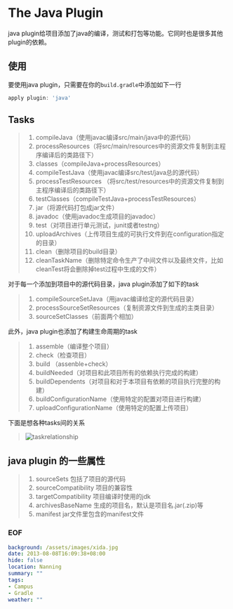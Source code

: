 The Java Plugin
===============

java plugin给项目添加了java的编译，测试和打包等功能。它同时也是很多其他plugin的依赖。

## 使用
要使用java plugin，只需要在你的`build.gradle`中添加如下一行
```groovy
apply plugin: 'java'
```
## Tasks
> 1. compileJava（使用javac编译src/main/java中的源代码）
> 2. processResources（将src/main/resources中的资源文件复制到主程序编译后的类路径下）
> 3. classes（compileJava+processResources）
> 4. compileTestJava（使用javac编译src/test/java总的源代码）
> 5. processTestResources （将src/test/resources中的资源文件复制到主程序编译后的类路径下）
> 6. testClasses（compileTestJava+processTestResources）
> 7. jar（将源代码打包成jar文件）
> 8. javadoc（使用javadoc生成项目的javadoc）
> 9. test（对项目进行单元测试，junit或者testng）
> 10. uploadArchives（上传项目生成的可执行文件到在configuration指定的目录）
> 11. clean（删除项目的build目录）
> 12. cleanTaskName（删除特定命令生产了中间文件以及最终文件，比如cleanTest将会删除掉test过程中生成的文件）

对于每一个添加到项目中的源代码目录，java plugin添加了如下的task
> 1. compileSourceSetJava（用javac编译给定的源代码目录）
> 2. processSourceSetResources（复制资源文件到生成的主类目录）
> 3. sourceSetClasses（前面两个相加）

此外，java plugin也添加了构建生命周期的task
> 1. assemble（编译整个项目）
> 2. check（检查项目）
> 3. build （assenble+check）
> 4. buildNeeded（对项目和此项目所有的依赖执行完成的构建）
> 5. buildDependents（对项目和对于本项目有依赖的项目执行完整的构建）
> 6. buildConfigurationName（使用特定的配置对项目进行构建）
> 7. uploadConfigurationName（使用特定的配置上传项目）

下面是想各种tasks间的关系
> ![taskrelationship](http://www.gradle.org/docs/current/userguide/img/javaPluginTasks.png)

## java plugin 的一些属性
> 1. sourceSets 包括了项目的源代码
> 2. sourceCompatibility 项目的兼容性
> 3. targetCompatibility 项目编译时使用的jdk
> 4. archivesBaseName 生成的项目名，默认是项目名.jar(.zip)等
> 5. manifest jar文件里包含的manifest文件

### EOF
```yaml
background: /assets/images/xida.jpg
date: 2013-08-08T16:09:38+08:00
hide: false
location: Nanning
summary: ""
tags:
- Campus
- Gradle
weather: ""
```

